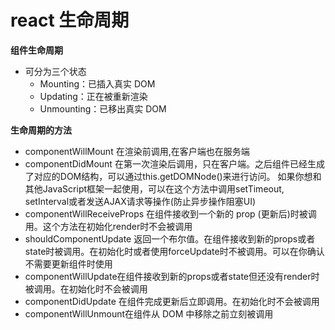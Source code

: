 # react 生命周期



**组件生命周期**

* 可分为三个状态
  * Mounting：已插入真实 DOM
  * Updating：正在被重新渲染
  * Unmounting：已移出真实 DOM    

**生命周期的方法**

* componentWillMount 在渲染前调用,在客户端也在服务端
* componentDidMount 在第一次渲染后调用，只在客户端。之后组件已经生成了对应的DOM结构，可以通过this.getDOMNode\(\)来进行访问。 如果你想和其他JavaScript框架一起使用，可以在这个方法中调用setTimeout, setInterval或者发送AJAX请求等操作\(防止异步操作阻塞UI\)
* componentWillReceiveProps 在组件接收到一个新的 prop \(更新后\)时被调用。这个方法在初始化render时不会被调用
* shouldComponentUpdate 返回一个布尔值。在组件接收到新的props或者state时被调用。在初始化时或者使用forceUpdate时不被调用。可以在你确认不需要更新组件时使用
* componentWillUpdate在组件接收到新的props或者state但还没有render时被调用。在初始化时不会被调用
* componentDidUpdate 在组件完成更新后立即调用。在初始化时不会被调用
* componentWillUnmount在组件从 DOM 中移除之前立刻被调用







